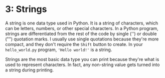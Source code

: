 # 3: Strings

A string is one data type used in Python. It is a string of characters, which can be letters, numbers, or other special characters.
In a Python program, strings are differentiated from the rest of the code by single ('') or double ("") quotation marks.
I usually use single quotations because they're more compact, and they don't require the `Shift` button to create.
In your `hello_world.py` program, `'Hello world!'` is a string.

Strings are the most basic data type you can print because they're what is used to represent characters. In fact, any non-string value gets turned into a string during printing.
